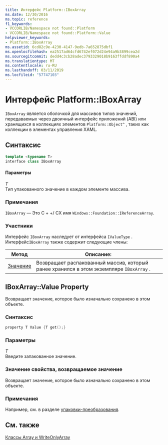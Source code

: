 ```yaml
---
title: Интерфейс Platform::IBoxArray
ms.date: 12/30/2016
ms.topic: reference
f1_keywords:
- VCCORLIB/Namespace not found::Platform
- VCCORLIB/Namespace not found::Platform::Value
helpviewer_keywords:
- Platform::IBoxArray
ms.assetid: 6cd82c9e-4230-4147-9edb-7a652875dbf1
ms.openlocfilehash: ea2517ad64cfd6742ef072d24e94a9b3899cea2d
ms.sourcegitcommit: dedd4c3cb28adec3793329018b9163ffddf890a4
ms.translationtype: MT
ms.contentlocale: ru-RU
ms.lasthandoff: 03/11/2019
ms.locfileid: "57747103"
---
```

# <a name="platformiboxarray-interface"></a>Интерфейс Platform::IBoxArray

`IBoxArray` является оболочкой для массивов типов значений, передаваемых через двоичный интерфейс приложений (ABI) или хранящихся в коллекциях элементов `Platform::Object^` , таких как коллекции в элементах управления XAML.

## <a name="syntax"></a>Синтаксис

```cpp
template <typename T>
interface class IBoxArray
```

#### <a name="parameters"></a>Параметры

*T*<br/>
Тип упакованного значение в каждом элементе массива.

### <a name="remarks"></a>Примечания

`IBoxArray` — Это C + +/ CX имя `Windows::Foundation::IReferenceArray`.

### <a name="members"></a>Участники

Интерфейс `IBoxArray` наследует от интерфейса `IValueType` . Интерфейс`IBoxArray` также содержит следующие члены:

|Метод|Описание:|
|------------|-----------------|
|[Значение](#value)|Возвращает распакованный массив, который ранее хранился в этом экземпляре `IBoxArray` .|

## <a name="value"></a> IBoxArray::Value Property

Возвращает значение, которое было изначально сохранено в этом объекте.

### <a name="syntax"></a>Синтаксис

```cpp
property T Value {T get();}
```

### <a name="parameters"></a>Параметры

*T*<br/>
Введите запакованное значение.

### <a name="property-valuereturn-value"></a>Значение свойства, возвращаемое значение

Возвращает значение, которое было изначально сохранено в этом объекте.

### <a name="remarks"></a>Примечания

Например, см. в разделе [упаковки-преобразования](../cppcx/boxing-c-cx.md).

## <a name="see-also"></a>См. также

[Классы Array и WriteOnlyArray](../cppcx/array-and-writeonlyarray-c-cx.md)

